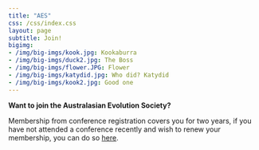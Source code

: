 ```yaml
---
title: "AES"
css: /css/index.css
layout: page
subtitle: Join!
bigimg:
- /img/big-imgs/kook.jpg: Kookaburra
- /img/big-imgs/duck2.jpg: The Boss
- /img/big-imgs/flower.JPG: Flower
- /img/big-imgs/katydid.jpg: Who did? Katydid
- /img/big-imgs/kook2.jpg: Good one
---
```


**Want to join the Australasian Evolution Society?**

Membership from conference registration covers you for two years, if you have not attended a conference recently and wish to renew your membership, you can do so [here](https://aes.corsizio.com/event/6763b55b99d74784f7db1350).
